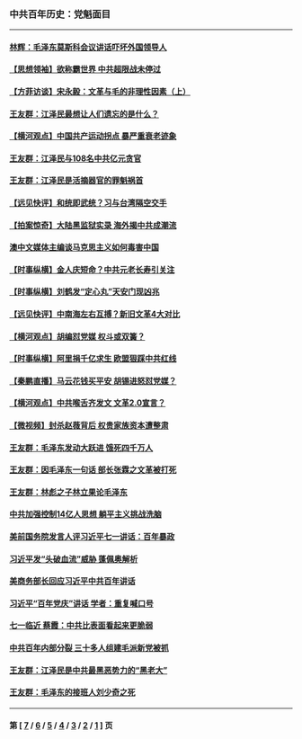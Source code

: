 ### 中共百年历史：党魁面目
---
#### [林辉：毛泽东莫斯科会议讲话吓坏外国领导人](../../pages/nf1176107/n13917931.md?06190430) 
#### [【思想领袖】欲称霸世界 中共超限战未停过](../../pages/nf1176107/n13745142.md?06190430) 
#### [【方菲访谈】宋永毅：文革与毛的非理性因素（上）](../../pages/nf1176107/n13469956.md?06190430) 
#### [王友群：江泽民最想让人们遗忘的是什么？](../../pages/nf1176107/n13408949.md?06190430) 
#### [【横河观点】中国共产运动拐点 暴严重衰老迹象](../../pages/nf1176107/n13388333.md?06190430) 
#### [王友群：江泽民与108名中共亿元贪官](../../pages/nf1176107/n13352358.md?06190430) 
#### [王友群：江泽民是活摘器官的罪魁祸首](../../pages/nf1176107/n13336903.md?06190430) 
#### [【远见快评】和统即武统？习与台湾隔空交手](../../pages/nf1176107/n13297739.md?06190430) 
#### [【拍案惊奇】大陆黑监狱实录 海外揭中共成潮流](../../pages/nf1176107/n13288853.md?06190430) 
#### [澳中文媒体主编谈马克思主义如何毒害中国](../../pages/nf1176107/n13257387.md?06190430) 
#### [【时事纵横】金人庆短命？中共元老长寿引关注](../../pages/nf1176107/n13217934.md?06190430) 
#### [【时事纵横】刘鹤发“定心丸”天安门现凶兆](../../pages/nf1176107/n13215416.md?06190430) 
#### [【远见快评】中南海左右互搏？新旧文革4大对比](../../pages/nf1176107/n13214745.md?06190430) 
#### [【横河观点】胡编怼党媒 权斗或双簧？](../../pages/nf1176107/n13210864.md?06190430) 
#### [【时事纵横】阿里捐千亿求生 欧盟狠踩中共红线](../../pages/nf1176107/n13206431.md?06190430) 
#### [【秦鹏直播】马云花钱买平安 胡锡进怒怼党媒？](../../pages/nf1176107/n13206392.md?06190430) 
#### [【横河观点】中共喉舌齐发文 文革2.0宣言？](../../pages/nf1176107/n13201248.md?06190430) 
#### [【微视频】封杀赵薇背后 权贵家族资本遭整肃](../../pages/nf1176107/n13197798.md?06190430) 
#### [王友群：毛泽东发动大跃进 饿死四千万人](../../pages/nf1176107/n13177158.md?06190430) 
#### [王友群：因毛泽东一句话 部长张霖之文革被打死](../../pages/nf1176107/n13161711.md?06190430) 
#### [王友群：林彪之子林立果论毛泽东](../../pages/nf1176107/n13128622.md?06190430) 
#### [中共加强控制14亿人思想 躺平主义挑战洗脑](../../pages/nf1176107/n13094299.md?06190430) 
#### [美前国务院发言人评习近平七一讲话：百年暴政](../../pages/nf1176107/n13066986.md?06190430) 
#### [习近平发“头破血流”威胁 蓬佩奥解析](../../pages/nf1176107/n13063604.md?06190430) 
#### [美商务部长回应习近平中共百年讲话](../../pages/nf1176107/n13062903.md?06190430) 
#### [习近平“百年党庆”讲话 学者：重复喊口号](../../pages/nf1176107/n13061411.md?06190430) 
#### [七一临近 蔡霞：中共比表面看起来更脆弱](../../pages/nf1176107/n13056418.md?06190430) 
#### [中共百年内部分裂 三十多人组建毛派新党被抓](../../pages/nf1176107/n13044023.md?06190430) 
#### [王友群：江泽民是中共最黑恶势力的“黑老大”](../../pages/nf1176107/n13022180.md?06190430) 
#### [王友群：毛泽东的接班人刘少奇之死](../../pages/nf1176107/n12991772.md?06190430) 

---
#### 第 [ [7](./7.md?06190430) / [6](./6.md?06190430) / [5](./5.md?06190430) / [4](./4.md?06190430) / [3](./3.md?06190430) / [2](./2.md?06190430) / [1](./1.md?06190430) ] 页
